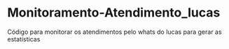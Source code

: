 # Monitoramento-Atendimento_lucas
Código para monitorar os atendimentos pelo whats do lucas para gerar as estatísticas

